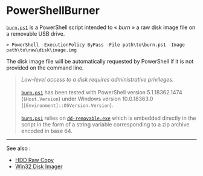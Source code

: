 # PowerShellBurner

[`burn.ps1`](burn.ps1) is a PowerShell script intended to « _burn_ » a raw disk image file on a removable USB drive.

```console
> PowerShell -ExecutionPolicy ByPass -File path\to\burn.ps1 -Image path\to\raw\disk\image.img
```

The disk image file will be automatically requested by PowerShell if it is not provided on the command line.

> _Low-level access to a disk requires administrative privileges._
><br/><br/>
> [`burn.ps1`](burn.ps1) has been tested with PowerShell version 5.1.18362.1474 (`$Host.Version`) under Windows version 10.0.18363.0 (`[Environment]::OSVersion.Version`).
> <br/><br/>
> [`burn.ps1`](burn.ps1) relies on [`dd-removable.exe`](http://www.chrysocome.net/dd) which is embedded directly in the script in the form of a string variable corresponding to a zip archive encoded in base 64.

---

See also :
- [HDD Raw Copy](https://hddguru.com/software/HDD-Raw-Copy-Tool/)
- [Win32 Disk Imager](https://sourceforge.net/projects/win32diskimager/)
